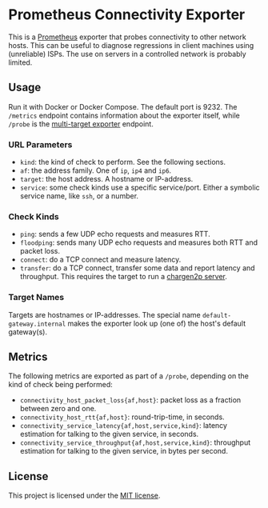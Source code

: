 # Prometheus Connectivity Exporter

This is a [Prometheus](https://prometheus.io/) exporter that probes
connectivity to other network hosts. This can be useful to diagnose
regressions in client machines using (unreliable) ISPs. The use on
servers in a controlled network is probably limited.

## Usage

Run it with Docker or Docker Compose. The default port is 9232. The
`/metrics` endpoint contains information about the exporter itself,
while `/probe` is the [multi-target
exporter](https://prometheus.io/docs/guides/multi-target-exporter/)
endpoint.

### URL Parameters

* `kind`: the kind of check to perform. See the following sections.
* `af`: the address family. One of `ip`, `ip4` and `ip6`.
* `target`: the host address. A hostname or IP-address.
* `service`: some check kinds use a specific service/port. Either a
  symbolic service name, like `ssh`, or a number.

### Check Kinds

* `ping`: sends a few UDP echo requests and measures RTT.
* `floodping`: sends many UDP echo requests and measures both RTT
  and packet loss.
* `connect`: do a TCP connect and measure latency.
* `transfer`: do a TCP connect, transfer some data and report
  latency and throughput. This requires the target to run a
  [chargen2p server](https://pkg.go.dev/github.com/tommie/chargen2p).

### Target Names

Targets are hostnames or IP-addresses. The special name
`default-gateway.internal` makes the exporter look up (one of) the
host's default gateway(s).

## Metrics

The following metrics are exported as part of a `/probe`, depending
on the kind of check being performed:

* `connectivity_host_packet_loss{af,host}`: packet loss as a
  fraction between zero and one.
* `connectivity_host_rtt{af,host}`: round-trip-time, in seconds.
* `connectivity_service_latency{af,host,service,kind}`: latency
  estimation for talking to the given service, in seconds.
* `connectivity_service_throughput{af,host,service,kind}`:
  throughput estimation for talking to the given service, in bytes
  per second.

## License

This project is licensed under the [MIT license](LICENSE).
